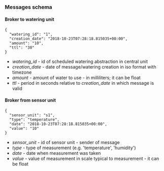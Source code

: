 ### Messages schema

#### Broker to watering unit

    {
      "watering_id": "1",
      "creation_date": "2018-10-23T07:28:18.815035+00:00",
      "amount": "10",
      "ttl": "30"
    }
    
* *watering_id* - id of scheduled watering abstraction in central unit
* *creation_date* - date of message/watering creation in iso format with timezone
* *amount* - amount of water to use - in milliliters; it can be float
* *ttl* - period in seconds relative to *creation_date* in which message is valid
 
#### Broker from sensor unit

    {
      "sensor_unit": "s1",
      "type": "temperature",
      "date": "2018-10-23T07:28:18.815035+00:00",
      "value": "10"
    }
    
* *sensor_unit* - id of sensor unit - sender of message
* *type* - type of measurement (e.g. 'temperature', 'humidity')
* *date* - date when measurement was taken
* *value* - value of measurement in scale typical to measurement - it can be float 